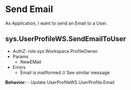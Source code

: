 # Send Email

As Application, I want to send an Email to a User.

## sys.UserProfileWS.SendEmailToUser

- AuthZ: role.sys.Workspace.ProfileOwner
- Params
    - NewEMail
- Errors
    - Email is mailformed // See similar message

**Behavior:**
    - Update UserProfileWS.UserProfile.Email